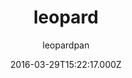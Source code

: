 ---
title: leopard
github: 'https://github.com/leopardpan/leopardpan.github.io'
demo: 'https://baixin.io'
author: leopardpan
ssg:
  - Jekyll
cms:
  - No Cms
date: 2016-03-29T15:22:17.000Z
github_branch: master
description: 个人博客，看效果进入
stale: false
---